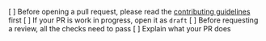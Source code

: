 [ ] Before opening a pull request, please read the [contributing guidelines](https://github.com/demonswap/pancake-uikit/blob/master/CONTRIBUTING.md) first
[ ] If your PR is work in progress, open it as `draft`
[ ] Before requesting a review, all the checks need to pass
[ ] Explain what your PR does
